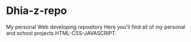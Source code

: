 # Dhia-z-repo
My personal Web developing  repository
Here you'll find all of my personal and school projects
HTML-CSS-JAVASCRIPT.
